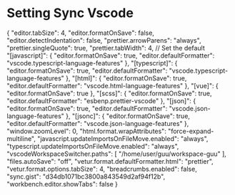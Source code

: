 # Setting Sync Vscode
{
    "editor.tabSize": 4,
    "editor.formatOnSave": false,
    "editor.detectIndentation": false,
    "prettier.arrowParens": "always",
    "prettier.singleQuote": true,
    "prettier.tabWidth": 4,
    // Set the default  
    "[javascript]": {
        "editor.formatOnSave": true,
        "editor.defaultFormatter": "vscode.typescript-language-features"
    },
    "[typescript]": {
        "editor.formatOnSave": true,
        "editor.defaultFormatter": "vscode.typescript-language-features"
    },
    "[html]": {
        "editor.formatOnSave": true,
        "editor.defaultFormatter": "vscode.html-language-features"
    },
    "[vue]": {
        "editor.formatOnSave": true
    },
    "[scss]": {
        "editor.formatOnSave": true,
        "editor.defaultFormatter": "esbenp.prettier-vscode"
    },
    "[json]": {
        "editor.formatOnSave": true,
        "editor.defaultFormatter": "vscode.json-language-features"
    },
    "[jsonc]": {
        "editor.formatOnSave": true,
        "editor.defaultFormatter": "vscode.json-language-features"
    },
    "window.zoomLevel": 0,
    "html.format.wrapAttributes": "force-expand-multiline",
    "javascript.updateImportsOnFileMove.enabled": "always",
    "typescript.updateImportsOnFileMove.enabled": "always",
    "vscodeWorkspaceSwitcher.paths": [
        "/home/user/guu/workspace-guu"
    ],
    "files.autoSave": "off",
    "vetur.format.defaultFormatter.html": "prettier",
    "vetur.format.options.tabSize": 4,
    "breadcrumbs.enabled": false,
    "sync.gist": "d34db1071bc3800a843549d2af94f12b",
    "workbench.editor.showTabs": false
}
